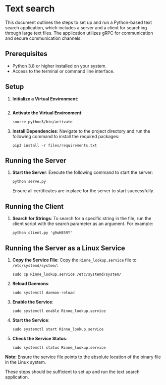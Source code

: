 # Text search

This document outlines the steps to set up and run a Python-based text search application, which includes a server and a client for searching through large text files. The application utilizes gRPC for communication and secure communication channels.

## Prerequisites

- Python 3.8 or higher installed on your system.
- Access to the terminal or command line interface.

## Setup

1. **Initialize a Virtual Environment**:
   ```
   ```

2. **Activate the Virtual Environment**:
   ```
   source python3/bin/activate
   ```

3. **Install Dependencies**:
   Navigate to the project directory and run the following command to install the required packages:
   ```
   pip3 install -r files/requirements.txt
   ```

## Running the Server

1. **Start the Server**:
   Execute the following command to start the server:
   ```
   python serve.py
   ```
   Ensure all certificates are in place for the server to start successfully.

## Running the Client

1. **Search for Strings**:
   To search for a specific string in the file, run the client script with the search parameter as an argument. For example:
   ```
   python client.py 'g9uH85RY'
   ```

## Running the Server as a Linux Service

1. **Copy the Service File**:
   Copy the `Rinne_lookup.service` file to `/etc/systemd/system/`:
   ```
   sudo cp Rinne_lookup.service /etc/systemd/system/
   ```

2. **Reload Daemons**:
   ```
   sudo systemctl daemon-reload
   ```

3. **Enable the Service**:
   ```
   sudo systemctl enable Rinne_lookup.service
   ```

4. **Start the Service**:
   ```
   sudo systemctl start Rinne_lookup.service
   ```

5. **Check the Service Status**:
   ```
   sudo systemctl status Rinne_lookup.service
   ```

**Note**: Ensure the service file points to the absolute location of the binary file in the Linux system.

These steps should be sufficient to set up and run the text search application.